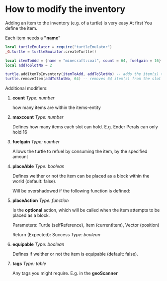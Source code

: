 # How to modify the inventory

Adding an item to the inventory (e.g. of a turtle) is very easy
At first You define the item.

Each item needs a **"name"**

```lua
local turtleEmulator = require("turtleEmulator")
_G.turtle = turtleEmulator:createTurtle()

local itemToAdd = {name = "minecraft:coal", count = 64, fuelgain = 16}
local addToSlotNo = 2

turtle.addItemToInventory(itemToAdd, addToSlotNo) -- adds the item(s) to the slot 
turtle.removeItem(addToSlotNo, 64) -- removes 64 item(s) from the slot
```

Additional modifiers:

1. **count** _Type: number_

    how many items are within the items-entity

1. **maxcount** _Type: number_
   
    Defines how many items each slot can hold. E.g. Ender Perals can only hold 16

2. **fuelgain** _Type: number_

    Allows the turtle to refuel by consuming the item, by the specified amount

3. **placeAble** _Type: boolean_

    Defines weither or not the item can be placed as a block within the world (default: false).
    
    Will be overshadowed if the following function is defined:

4. **placeAction** _Type: function_

    Is the **optional** action, which will be called when the item attempts to be placed as a block.
    
    Parameters: Turtle (selfReference), Item (currentItem), Vector (position)

    Return (Expected): Success _Type: boolean_

5. **equipable** _Type: boolean_

    Defines if weither or not the item is equipable (default: false).

6. **tags** _Type: table_

    Any tags you might require. E.g. in the **geoScanner**